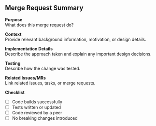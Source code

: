 ## Merge Request Summary

**Purpose**  
What does this merge request do?

**Context**  
Provide relevant background information, motivation, or design details.

**Implementation Details**  
Describe the approach taken and explain any important design decisions.

**Testing**  
Describe how the change was tested.

**Related Issues/MRs**  
Link related issues, tasks, or merge requests.

**Checklist**  
- [ ] Code builds successfully
- [ ] Tests written or updated
- [ ] Code reviewed by a peer
- [ ] No breaking changes introduced
